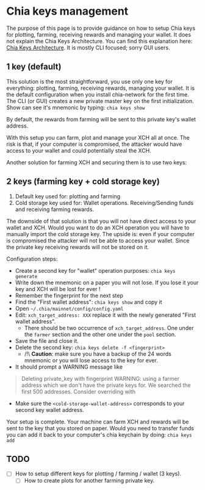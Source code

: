 # Chia keys management
The purpose of this page is to provide guidance on how to setup Chia keys for plotting, farming, receiving rewards and managing your wallet.
It does not explain the Chia Keys Architecture. You can find this explanation here: [Chia Keys Architecture](https://github.com/Chia-Network/chia-blockchain/wiki/Chia-Keys-Architecture).
It is mostly CLI focused; sorry GUI users.

## 1 key (default)
This solution is the most straightforward, you use only one key for everything: plotting, farming, receiving rewards, managing your wallet.
It is the default configuration when you install chia-network for the first time.
The CLI (or GUI) creates a new private master key on the first initialization. Show can see it's mnemonic by typing: `chia keys show`

By default, the rewards from farming will be sent to this private key's wallet address.

With this setup you can farm, plot and manage your XCH all at once.
The risk is that, if your computer is compromised, the attacker would have access to your wallet and could potentially steal the XCH.

Another solution for farming XCH and securing them is to use two keys:

## 2 keys (farming key + cold storage key)
1. Default key used for: plotting and farming
1. Cold storage key used for: Wallet operations. Receiving/Sending funds and receiving farming rewards.

The downside of that solution is that you will not have direct access to your wallet and XCH. Would you want to do an XCH operation you will have to manually import the cold storage key. The upside is: even if your computer is compromised the attacker will not be able to access your wallet. Since the private key receiving rewards will not be stored on it.

Configuration steps:
* Create a second key for "wallet" operation purposes: `chia keys generate`
* Write down the mnemonic on a paper you will not lose. If you lose it your key and XCH will be lost for ever !
* Remember the fingerprint for the next step
* Find the "First wallet address": `chia keys show` and copy it
* Open `~/.chia/mainnet/config/config.yaml`
* Edit: `xch_target_address: XXX` replace it with the newly generated "First wallet address".
  * There should be two occurrence of `xch_target_address`. One under the `farmer` section and the other one under the `pool` section.
* Save the file and close it.
* Delete the second key: `chia keys delete -f <fingerprint>`
  * /!\ **Caution**: make sure you have a backup of the 24 words mnemonic or you will lose access to the key for ever.
* It should prompt a WARNING message like
> Deleting private_key with fingerprint <fingerprint>
> WARNING: using a farmer address which we don't have the private keys for. We searched the first 500 addresses. Consider overriding <cold-storage-wallet-address> with <farmer-wallet-address>
* Make sure the `<cold-storage-wallet-address>` corresponds to your second key wallet address.

Your setup is complete. Your machine can farm XCH and rewards will be sent to the key that you stored on paper.
Would you need to transfer funds you can add it back to your computer's chia keychain by doing: `chia keys add`

## TODO
- [ ] How to setup different keys for plotting / farming / wallet (3 keys).
  - [ ] How to create plots for another farming private key.